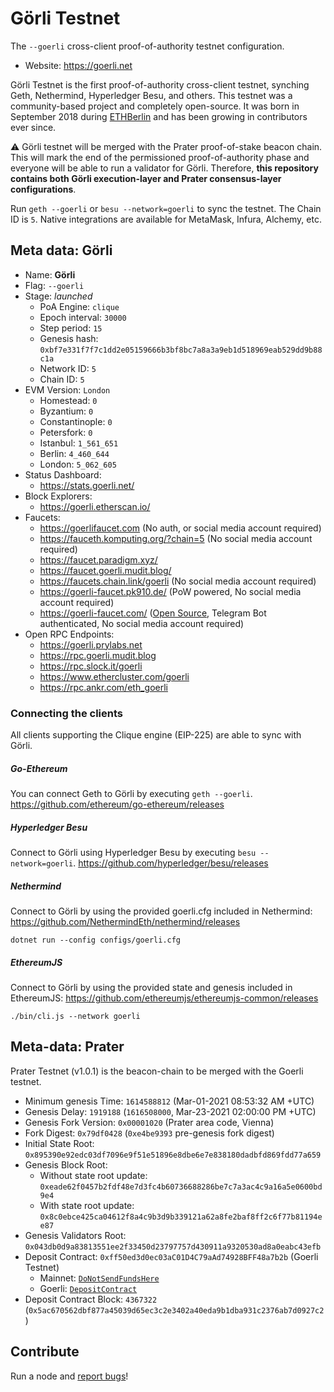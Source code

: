 # Görli Testnet
The `--goerli` cross-client proof-of-authority testnet configuration.

- Website: https://goerli.net

Görli Testnet is the first proof-of-authority cross-client testnet, synching Geth, Nethermind, Hyperledger Besu, and others. This testnet was a community-based project and completely open-source. It was born in September 2018 during [ETHBerlin](https://ethberlin.com) and has been growing in contributors ever since.

:warning: Görli testnet will be merged with the Prater proof-of-stake beacon chain. This will mark the end of the permissioned proof-of-authority phase and everyone will be able to run a validator for Görli. Therefore, **this repository contains both Görli execution-layer and Prater consensus-layer configurations**.

Run `geth --goerli` or `besu --network=goerli` to sync the testnet. The Chain ID is `5`. Native integrations are available for MetaMask, Infura, Alchemy, etc.

## Meta data: Görli

- Name: **Görli**
- Flag: `--goerli`
- Stage: _launched_
  - PoA Engine: `clique`
  - Epoch interval: `30000`
  - Step period: `15`
  - Genesis hash: `0xbf7e331f7f7c1dd2e05159666b3bf8bc7a8a3a9eb1d518969eab529dd9b88c1a`
  - Network ID: `5`
  - Chain ID: `5`
- EVM Version: `London`
  - Homestead: `0`
  - Byzantium: `0`
  - Constantinople: `0`
  - Petersfork: `0`
  - Istanbul: `1_561_651`
  - Berlin: `4_460_644`
  - London: `5_062_605`
- Status Dashboard:
  - https://stats.goerli.net/
- Block Explorers:
  - https://goerli.etherscan.io/
- Faucets:
  - https://goerlifaucet.com (No auth, or social media account required)
  - https://fauceth.komputing.org/?chain=5 (No social media account required)
  - https://faucet.paradigm.xyz/
  - https://faucet.goerli.mudit.blog/
  - https://faucets.chain.link/goerli (No social media account required)
  - https://goerli-faucet.pk910.de/ (PoW powered, No social media account required)
  - https://goerli-faucet.com/ ([Open Source](https://github.com/ayanamitech/ethereum-faucet), Telegram Bot authenticated, No social media account required)
- Open RPC Endpoints:
  - https://goerli.prylabs.net
  - https://rpc.goerli.mudit.blog
  - https://rpc.slock.it/goerli
  - https://www.ethercluster.com/goerli
  - https://rpc.ankr.com/eth_goerli

### Connecting the clients

All clients supporting the Clique engine (EIP-225) are able to sync with Görli.

##### Go-Ethereum

You can connect Geth to Görli by executing `geth --goerli`. https://github.com/ethereum/go-ethereum/releases

##### Hyperledger Besu

Connect to Görli using Hyperledger Besu by executing `besu --network=goerli`. https://github.com/hyperledger/besu/releases

##### Nethermind

Connect to Görli by using the provided goerli.cfg included in Nethermind: https://github.com/NethermindEth/nethermind/releases

```
dotnet run --config configs/goerli.cfg
```

##### EthereumJS

Connect to Görli by using the provided state and genesis included in EthereumJS: https://github.com/ethereumjs/ethereumjs-common/releases

```
./bin/cli.js --network goerli
```

## Meta-data: Prater

Prater Testnet (v1.0.1) is the beacon-chain to be merged with the Goerli testnet.

- Minimum genesis Time: `1614588812` (Mar-01-2021 08:53:32 AM +UTC)
- Genesis Delay: `1919188` (`1616508000`, Mar-23-2021 02:00:00 PM +UTC)
- Genesis Fork Version: `0x00001020` (Prater area code, Vienna)
- Fork Digest: `0x79df0428` (`0xe4be9393` pre-genesis fork digest)
- Initial State Root: `0x895390e92edc03df7096e9f51e51896e8dbe6e7e838180dadbfd869fdd77a659`
- Genesis Block Root:
	- Without state root update: `0xeade62f0457b2fdf48e7d3fc4b60736688286be7c7a3ac4c9a16a5e0600bd9e4`
	- With state root update: `0x8c0ebce425ca04612f8a4c9b3d9b339121a62a8fe2baf8ff2c6f77b81194ee87`
- Genesis Validators Root: `0x043db0d9a83813551ee2f33450d23797757d430911a9320530ad8a0eabc43efb`
- Deposit Contract: `0xff50ed3d0ec03aC01D4C79aAd74928BFF48a7b2b` (Goerli Testnet)
	- Mainnet: [`DoNotSendFundsHere`](https://etherscan.io/address/0xff50ed3d0ec03ac01d4c79aad74928bff48a7b2b#code)
	- Goerli: [`DepositContract`](https://goerli.etherscan.io/address/0xff50ed3d0ec03ac01d4c79aad74928bff48a7b2b#code)
- Deposit Contract Block: `4367322` (`0x5ac670562dbf877a45039d65ec3c2e3402a40eda9b1dba931c2376ab7d0927c2`)

## Contribute

Run a node and [report bugs](https://github.com/goerli/testnet/issues)!
